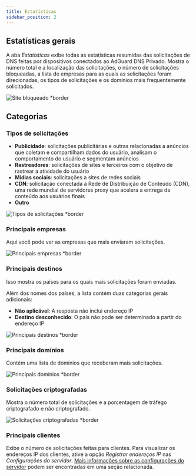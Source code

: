 ```yaml
---
title: Estatísticas
sidebar_position: 2
---
```


## Estatísticas gerais

A aba _Estatísticas_ exibe todas as estatísticas resumidas das solicitações de DNS feitas por dispositivos conectados ao AdGuard DNS Privado. Mostra o número total e a localização das solicitações, o número de solicitações bloqueadas, a lista de empresas para as quais as solicitações foram direcionadas, os tipos de solicitações e os domínios mais frequentemente solicitados.

![Site bloqueado \*border](https://cdn.adtidy.org/content/kb/dns/private/new_dns/statistics/overall_stats.png)

## Categorias

### Tipos de solicitações

- **Publicidade**: solicitações publicitárias e outras relacionadas a anúncios que coletam e compartilham dados do usuário, analisam o comportamento do usuário e segmentam anúncios
- **Rastreadores**: solicitações de sites e terceiros com o objetivo de rastrear a atividade do usuário
- **Mídias sociais**: solicitações a sites de redes sociais
- **CDN**: solicitação conectada à Rede de Distribuição de Conteúdo (CDN), uma rede mundial de servidores proxy que acelera a entrega de conteúdo aos usuários finais
- **Outro**

![Tipos de solicitações \*border](https://cdn.adtidy.org/content/kb/dns/private/new_dns/statistics/request_types.png)

### Principais empresas

Aqui você pode ver as empresas que mais enviaram solicitações.

![Principais empresas \*border](https://cdn.adtidy.org/content/kb/dns/private/new_dns/statistics/top_companies.png)

### Principais destinos

Isso mostra os países para os quais mais solicitações foram enviadas.

Além dos nomes dos países, a lista contém duas categorias gerais adicionais:

- **Não aplicável**: A resposta não inclui endereço IP
- **Destino desconhecido**: O país não pode ser determinado a partir do endereço IP

![Principais destinos \*border](https://cdn.adtidy.org/content/kb/dns/private/new_dns/statistics/top_destinations.png)

### Principais domínios

Contém uma lista de domínios que receberam mais solicitações.

![Principais domínios \*border](https://cdn.adtidy.org/content/kb/dns/private/new_dns/statistics/top_domains.png)

### Solicitações criptografadas

Mostra o número total de solicitações e a porcentagem de tráfego criptografado e não criptografado.

![Solicitações criptografadas \*border](https://cdn.adtidy.org/content/kb/dns/private/new_dns/statistics/encrypted_requests.png)

### Principais clientes

Exibe o número de solicitações feitas para clientes. Para visualizar os endereços IP dos clientes, ative a opção _Registrar endereços IP_ nas _Configurações do servidor_. [Mais informações sobre as configurações do servidor](/private-dns/server-and-settings/advanced.md) podem ser encontradas em uma seção relacionada.
